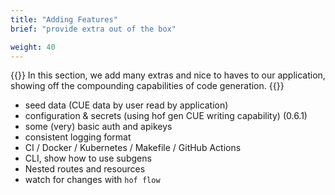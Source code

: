 ```yaml
---
title: "Adding Features"
brief: "provide extra out of the box"

weight: 40
---
```


{{<lead>}}
In this section, we add many extras and nice to haves to our application,
showing off the compounding capabilities of code generation.
{{</lead>}}

- seed data (CUE data by user read by application)
- configuration & secrets (using hof gen CUE writing capability) (0.6.1)
- some (very) basic auth and apikeys
- consistent logging format
- CI / Docker / Kubernetes / Makefile / GitHub Actions
- CLI, show how to use subgens
- Nested routes and resources
- watch for changes with `hof flow`

<!--
The full code for this section can be found on GitHub
[code/first-example/more-features](https://github.com/hofstadter-io/hof-docs/tree/main/code/first-example/more-features)
-->
